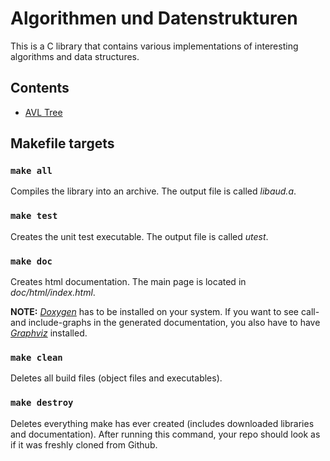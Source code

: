 # Algorithmen und Datenstrukturen
This is a C library that contains various implementations of interesting algorithms and data structures.

## Contents
* [AVL Tree](src/AvlTree.h)

## Makefile targets
### `make all`
Compiles the library into an archive. The output file is called _libaud.a_.

### `make test`
Creates the unit test executable. The output file is called _utest_.

### `make doc`
Creates html documentation. The main page is located in _doc/html/index.html_.

**NOTE:** [_Doxygen_](http://www.stack.nl/~dimitri/doxygen/) has to be installed on your system. If you want to see
call- and include-graphs in the generated documentation, you also have to have [_Graphviz_](http://www.graphviz.org/)
installed.

### `make clean`
Deletes all build files (object files and executables).

### `make destroy`
Deletes everything make has ever created (includes downloaded libraries and documentation). After running this command,
your repo should look as if it was freshly cloned from Github.
